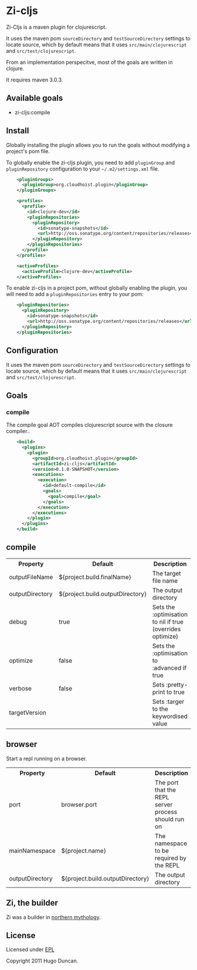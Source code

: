 # Zi-cljs

Zi-Cljs is a maven plugin for clojurescript.

It uses the maven pom `sourceDirectory` and `testSourceDirectory` settings to
locate source, which by default means that it uses `src/main/clojurescript` and
`src/test/clojurescript`.

From an implementation perspecitve, most of the goals are written in clojure.

It requires maven 3.0.3.

## Available goals

 * zi-cljs:compile

## Install

Globally installing the plugin allows you to run the goals without modifying
a project's pom file.

To globally enable the zi-cljs plugin, you need to add `pluginGroup` and
`pluginRepository` configuration to your `~/.m2/settings.xml` file.

```xml
    <pluginGroups>
      <pluginGroup>org.cloudhoist.plugin</pluginGroup>
    </pluginGroups>
```

```xml
    <profiles>
      <profile>
        <id>clojure-dev</id>
        <pluginRepositories>
          <pluginRepository>
            <id>sonatype-snapshots</id>
            <url>http://oss.sonatype.org/content/repositories/releases</url>
          </pluginRepository>
        </pluginRepositories>
      </profile>
    </profiles>

    <activeProfiles>
      <activeProfile>clojure-dev</activeProfile>
    </activeProfiles>
```

To enable zi-cljs in a project pom, without globally enabling the plugin, you
will need to add a `pluginRepositories` entry to your pom:

```xml
    <pluginRepositories>
      <pluginRepository>
        <id>sonatype-snapshots</id>
        <url>http://oss.sonatype.org/content/repositories/releases</url>
      </pluginRepository>
    </pluginRepositories>
```

## Configuration

It uses the maven pom `sourceDirectory` and `testSourceDirectory` settings to
locate source, which by default means that it uses `src/main/clojurescript` and
`src/test/clojurescript`.

## Goals

### compile

The compile goal AOT compiles clojurescript source with the closure compiler..

```xml
    <build>
      <plugins>
        <plugin>
          <groupId>org.cloudhoist.plugin</groupId>
          <artifactId>zi-cljs</artifactId>
          <version>0.1.0-SNAPSHOT</version>
          <executions>
            <execution>
              <id>default-compile</id>
              <goals>
                <goal>compile</goal>
              </goals>
            </execution>
          </executions>
        </plugin>
      </plugins>
    </build>
```

## compile

<table>
  <tr>
    <th>Property</th>
    <th>Default</th>
    <th>Description</th>
  </tr>
  <tr>
    <td>outputFileName</td>
    <td>${project.build.finalName}</td>
    <td>The target file name</td>
  </tr>
  <tr>
    <td>outputDirectory</td>
    <td>${project.build.outputDirectory}</td>
    <td>The output directory</td>
  </tr>
  <tr>
    <td>debug</td>
    <td>true</td>
    <td>Sets the :optimisation to nil if true (overrides optimize)</td>
  </tr>
  <tr>
    <td>optimize</td>
    <td>false</td>
    <td>Sets the :optimisation to :advanced if true</td>
  </tr>
  <tr>
    <td>verbose</td>
    <td>false</td>
    <td>Sets :pretty-print to true</td>
  </tr>
  <tr>
    <td>targetVersion</td>
    <td></td>
    <td>Sets :targer to the keywordised value</td>
  </tr>
</table>

## browser

Start a repl running on a browser.

<table>
  <tr>
    <th>Property</th>
    <th>Default</th>
    <th>Description</th>
  </tr>
  <tr>
    <td>port</td>
    <td>browser.port</td>
    <td>The port that the REPL server process should run on</td>
  </tr>
  <tr>
    <td>mainNamespace</td>
    <td>${project.name}</td>
    <td>The namespace to be required by the REPL</td>
  </tr>
  <tr>
    <td>outputDirectory</td>
    <td>${project.build.outputDirectory}</td>
    <td>The output directory</td>
  </tr>
</table>

## Zi, the builder

Zi was a builder in [northern mythology](http://www.pitt.edu/~dash/mbuilder.html#eckwadt).

## License

Licensed under [EPL](http://www.eclipse.org/legal/epl-v10.html)

Copyright 2011 Hugo Duncan.
